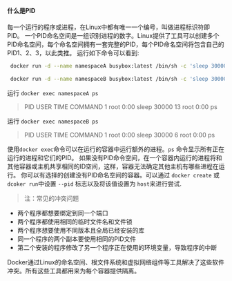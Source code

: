 #### 什么是PID
每一个运行的程序或进程，在Linux中都有唯一一个编号，叫做进程标识符即PID。
一个PID命名空间是一组识别进程的数字。Linux提供了工具可以创建多个PID命名空间，每个命名空间拥有一套完整的PID，每个PID命名空间将包含自己的PID1、2、3，以此类推。
运行如下命令可以看到:
```sh
 docker run -d --name namespaceA busybox:latest /bin/sh -c 'sleep 30000'
 
 docker run -d --name namespaceB busybox:latest /bin/sh -c 'sleep 30000'
```
运行 ```docker exec namespaceA ps```
> PID   USER     TIME  COMMAND
    1   root      0:00 sleep 30000
   13   root      0:00 ps

运行 ```docker exec namespaceB ps```
> PID   USER     TIME  COMMAND
    1   root      0:00 sleep 30000
    6   root      0:00 ps

使用```docker exec```命令可以在运行的容器中运行额外的进程。`ps` 命令显示所有正在运行的进程和它们的PID。
如果没有PID命令空间，在一个容器内运行的进程将和其他容器或主机共享相同的ID空间，这样，容器无法确定其他主机有哪些进程在运行。
你可以有选择的创建没有PID命名空间的容器。可以通过
`docker create` 或 `dcoker run`中设置 `--pid` 标志以及将该值设置为 `host`来进行尝试.

> 注：常见的冲突问题
 - 两个程序都想要绑定到同一个端口
 - 两个程序都使用相同的临时文件名和文件锁
 - 两个程序想要使用不同版本且全局已经安装的库
 - 同一个程序的两个副本要使用相同的PID文件
 - 第二个安装的程序修改了另一个程序正在使用的环境变量，导致程序的中断
 
Docker通过Linux的命名空间、根文件系统和虚拟网络组件等工具解决了这些软件冲突。所有这些工具都用来为每个容器提供隔离。